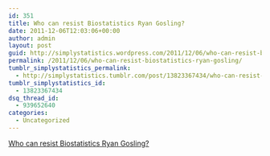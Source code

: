 ```yaml
---
id: 351
title: Who can resist Biostatistics Ryan Gosling?
date: 2011-12-06T12:03:06+00:00
author: admin
layout: post
guid: http://simplystatistics.wordpress.com/2011/12/06/who-can-resist-biostatistics-ryan-gosling
permalink: /2011/12/06/who-can-resist-biostatistics-ryan-gosling/
tumblr_simplystatistics_permalink:
  - http://simplystatistics.tumblr.com/post/13823367434/who-can-resist-biostatistics-ryan-gosling
tumblr_simplystatistics_id:
  - 13823367434
dsq_thread_id:
  - 939652640
categories:
  - Uncategorized
---
```

[Who can resist Biostatistics Ryan Gosling?](http://biostatisticsryangosling.tumblr.com/)